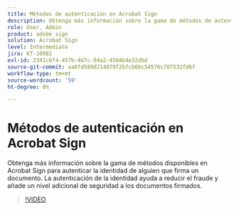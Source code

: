 ```yaml
---
title: Métodos de autenticación en Acrobat Sign
description: Obtenga más información sobre la gama de métodos de autenticación de la identidad disponibles en Acrobat Sign
role: User, Admin
product: adobe sign
solution: Acrobat Sign
level: Intermediate
jira: KT-10982
exl-id: 2341c6f4-457b-467c-94a2-4504b4e32dbd
source-git-commit: aa8fd589d214879f2bfcb6bc54576c707532fd6f
workflow-type: tm+mt
source-wordcount: '59'
ht-degree: 0%

---
```


# Métodos de autenticación en Acrobat Sign

Obtenga más información sobre la gama de métodos disponibles en Acrobat Sign para autenticar la identidad de alguien que firma un documento. La autenticación de la identidad ayuda a reducir el fraude y añade un nivel adicional de seguridad a los documentos firmados.

>[!VIDEO](https://video.tv.adobe.com/v/3419287?quality=12&learn=on&hidetitle=true)
